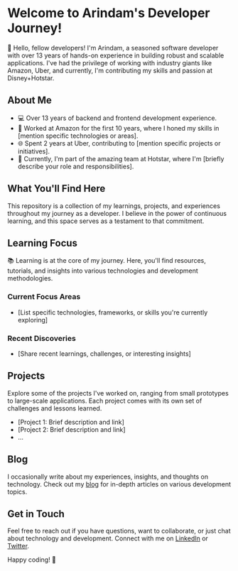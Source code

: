 # Welcome to Arindam's Developer Journey!

👋 Hello, fellow developers! I'm Arindam, a seasoned software developer with over 13 years of hands-on experience in building robust and scalable applications. I've had the privilege of working with industry giants like Amazon, Uber, and currently, I'm contributing my skills and passion at Disney+Hotstar.

## About Me

- 💻 Over 13 years of backend and frontend development experience.
- 🚀 Worked at Amazon for the first 10 years, where I honed my skills in [mention specific technologies or areas].
- 🌐 Spent 2 years at Uber, contributing to [mention specific projects or initiatives].
- 🎥 Currently, I'm part of the amazing team at Hotstar, where I'm [briefly describe your role and responsibilities].

## What You'll Find Here

This repository is a collection of my learnings, projects, and experiences throughout my journey as a developer. I believe in the power of continuous learning, and this space serves as a testament to that commitment.

## Learning Focus

📚 Learning is at the core of my journey. Here, you'll find resources, tutorials, and insights into various technologies and development methodologies.

### Current Focus Areas

- [List specific technologies, frameworks, or skills you're currently exploring]

### Recent Discoveries

- [Share recent learnings, challenges, or interesting insights]

## Projects

Explore some of the projects I've worked on, ranging from small prototypes to large-scale applications. Each project comes with its own set of challenges and lessons learned.

- [Project 1: Brief description and link]
- [Project 2: Brief description and link]
- ...

## Blog

I occasionally write about my experiences, insights, and thoughts on technology. Check out my [blog](link-to-blog) for in-depth articles on various development topics.

## Get in Touch

Feel free to reach out if you have questions, want to collaborate, or just chat about technology and development. Connect with me on [LinkedIn](link-to-linkedin) or [Twitter](link-to-twitter).

Happy coding! 🚀

